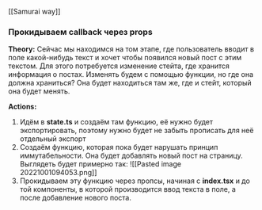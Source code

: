 [[Samurai way]]
### Прокидываем callback через props
**Theory:**
Сейчас мы находимся на том этапе, где пользователь вводит в поле какой-нибудь текст и хочет чтобы появился новый пост с этим текстом. Для этого потребуется изменение стейта, где хранится информация о постах. Изменять будем с помощью функции, но где она должна храниться? Она будет находиться там же, где и стейт, который она будет менять.

**Actions:**
1. Идём в **state.ts** и создаём там функцию, её нужно будет экспортировать, поэтому нужно будет не забыть прописать для неё отдельный экспорт
2. Создаём функцию, которая пока будет нарушать принцип иммутабельности. Она будет добавлять новый пост на страницу. Выглядеть будет примерно так: ![[Pasted image 20221001094053.png]]
3. Прокидываем эту функцию через пропсы, начиная с **index.tsx** и до той компоненты, в которой производится ввод текста в поле, а после добавление нового поста.